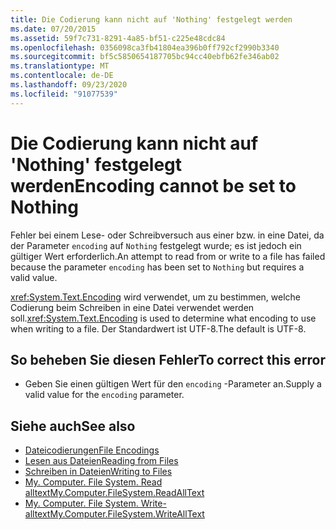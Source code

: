 ```yaml
---
title: Die Codierung kann nicht auf 'Nothing' festgelegt werden
ms.date: 07/20/2015
ms.assetid: 59f7c731-8291-4a85-bf51-c225e48cdc84
ms.openlocfilehash: 0356098ca3fb41804ea396b0ff792cf2990b3340
ms.sourcegitcommit: bf5c5850654187705bc94cc40ebfb62fe346ab02
ms.translationtype: MT
ms.contentlocale: de-DE
ms.lasthandoff: 09/23/2020
ms.locfileid: "91077539"
---
```

# <a name="encoding-cannot-be-set-to-nothing"></a><span data-ttu-id="30b82-102">Die Codierung kann nicht auf 'Nothing' festgelegt werden</span><span class="sxs-lookup"><span data-stu-id="30b82-102">Encoding cannot be set to Nothing</span></span>

<span data-ttu-id="30b82-103">Fehler bei einem Lese- oder Schreibversuch aus einer bzw. in eine Datei, da der Parameter `encoding` auf `Nothing` festgelegt wurde; es ist jedoch ein gültiger Wert erforderlich.</span><span class="sxs-lookup"><span data-stu-id="30b82-103">An attempt to read from or write to a file has failed because the parameter `encoding` has been set to `Nothing` but requires a valid value.</span></span>  
  
 <span data-ttu-id="30b82-104"><xref:System.Text.Encoding> wird verwendet, um zu bestimmen, welche Codierung beim Schreiben in eine Datei verwendet werden soll.</span><span class="sxs-lookup"><span data-stu-id="30b82-104"><xref:System.Text.Encoding> is used to determine what encoding to use when writing to a file.</span></span> <span data-ttu-id="30b82-105">Der Standardwert ist UTF-8.</span><span class="sxs-lookup"><span data-stu-id="30b82-105">The default is UTF-8.</span></span>  
  
## <a name="to-correct-this-error"></a><span data-ttu-id="30b82-106">So beheben Sie diesen Fehler</span><span class="sxs-lookup"><span data-stu-id="30b82-106">To correct this error</span></span>  
  
- <span data-ttu-id="30b82-107">Geben Sie einen gültigen Wert für den `encoding` -Parameter an.</span><span class="sxs-lookup"><span data-stu-id="30b82-107">Supply a valid value for the `encoding` parameter.</span></span>  
  
## <a name="see-also"></a><span data-ttu-id="30b82-108">Siehe auch</span><span class="sxs-lookup"><span data-stu-id="30b82-108">See also</span></span>

- [<span data-ttu-id="30b82-109">Dateicodierungen</span><span class="sxs-lookup"><span data-stu-id="30b82-109">File Encodings</span></span>](../developing-apps/programming/drives-directories-files/file-encodings.md)
- [<span data-ttu-id="30b82-110">Lesen aus Dateien</span><span class="sxs-lookup"><span data-stu-id="30b82-110">Reading from Files</span></span>](../developing-apps/programming/drives-directories-files/reading-from-files.md)
- [<span data-ttu-id="30b82-111">Schreiben in Dateien</span><span class="sxs-lookup"><span data-stu-id="30b82-111">Writing to Files</span></span>](../developing-apps/programming/drives-directories-files/writing-to-files.md)
- [<span data-ttu-id="30b82-112">My. Computer. File System. Read alltext</span><span class="sxs-lookup"><span data-stu-id="30b82-112">My.Computer.FileSystem.ReadAllText</span></span>](xref:Microsoft.VisualBasic.FileIO.FileSystem.ReadAllText%2A)
- [<span data-ttu-id="30b82-113">My. Computer. File System. Write-alltext</span><span class="sxs-lookup"><span data-stu-id="30b82-113">My.Computer.FileSystem.WriteAllText</span></span>](xref:Microsoft.VisualBasic.FileIO.FileSystem.WriteAllText%2A)
